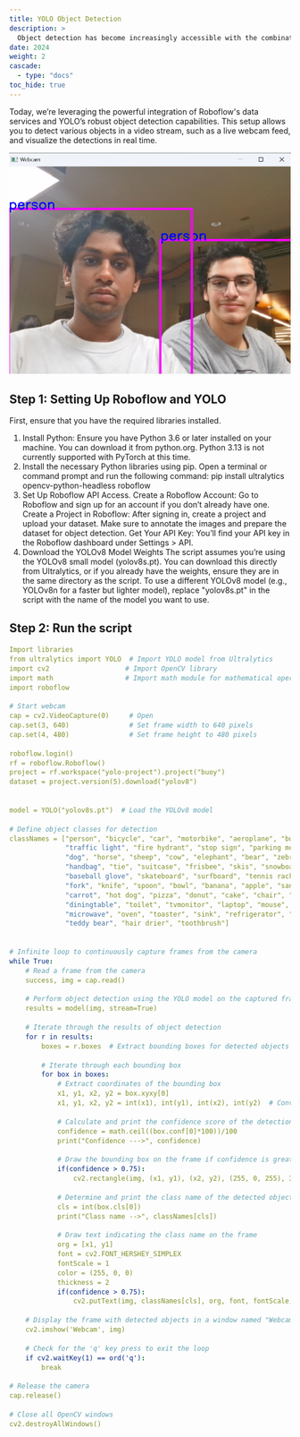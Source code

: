 ```yaml
---
title: YOLO Object Detection
description: >
  Object detection has become increasingly accessible with the combination of Roboflow and YOLO (You Only Look Once), a popular deep learning model for real-time object detection. Here’s a guide to using Roboflow and YOLOv8 with Python to create a live object detection system with your webcam.
date: 2024
weight: 2
cascade:
  - type: "docs"
toc_hide: true
---
```


Today, we’re leveraging the powerful integration of Roboflow's data services and YOLO’s robust object detection capabilities. This setup allows you to detect various objects in a video stream, such as a live webcam feed, and visualize the detections in real time.

![Aarya & Varun](/images/racist.png)


## Step 1: Setting Up Roboflow and YOLO
First, ensure that you have the required libraries installed. 

1. Install Python: Ensure you have Python 3.6 or later installed on your machine. You can download it from python.org. Python 3.13 is not currently supported with PyTorch at this time.
2. Install the necessary Python libraries using pip. Open a terminal or command prompt and run the following command: pip install ultralytics opencv-python-headless roboflow
3. Set Up Roboflow API Access. 
Create a Roboflow Account: Go to Roboflow and sign up for an account if you don’t already have one.
Create a Project in Roboflow: After signing in, create a project and upload your dataset. Make sure to annotate the images and prepare the dataset for object detection.
Get Your API Key: You’ll find your API key in the Roboflow dashboard under Settings > API.
4. Download the YOLOv8 Model Weights 
The script assumes you’re using the YOLOv8 small model (yolov8s.pt). You can download this directly from Ultralytics, or if you already have the weights, ensure they are in the same directory as the script.
To use a different YOLOv8 model (e.g., YOLOv8n for a faster but lighter model), replace "yolov8s.pt" in the script with the name of the model you want to use.

## Step 2: Run the script

```yaml
Import libraries
from ultralytics import YOLO  # Import YOLO model from Ultralytics
import cv2                   # Import OpenCV library
import math                  # Import math module for mathematical operations
import roboflow

# Start webcam
cap = cv2.VideoCapture(0)     # Open 
cap.set(3, 640)               # Set frame width to 640 pixels
cap.set(4, 480)               # Set frame height to 480 pixels

roboflow.login()
rf = roboflow.Roboflow()
project = rf.workspace("yolo-project").project("buoy")
dataset = project.version(5).download("yolov8")


model = YOLO("yolov8s.pt")  # Load the YOLOv8 model

# Define object classes for detection
classNames = ["person", "bicycle", "car", "motorbike", "aeroplane", "bus", "train", "truck", "boat",
              "traffic light", "fire hydrant", "stop sign", "parking meter", "bench", "bird", "cat",
              "dog", "horse", "sheep", "cow", "elephant", "bear", "zebra", "giraffe", "backpack", "umbrella",
              "handbag", "tie", "suitcase", "frisbee", "skis", "snowboard", "sports ball", "kite", "baseball bat",
              "baseball glove", "skateboard", "surfboard", "tennis racket", "bottle", "wine glass", "cup",
              "fork", "knife", "spoon", "bowl", "banana", "apple", "sandwich", "orange", "broccoli",
              "carrot", "hot dog", "pizza", "donut", "cake", "chair", "sofa", "pottedplant", "bed",
              "diningtable", "toilet", "tvmonitor", "laptop", "mouse", "remote", "keyboard", "cell phone",
              "microwave", "oven", "toaster", "sink", "refrigerator", "book", "clock", "vase", "scissors",
              "teddy bear", "hair drier", "toothbrush"]


# Infinite loop to continuously capture frames from the camera
while True:
    # Read a frame from the camera
    success, img = cap.read()

    # Perform object detection using the YOLO model on the captured frame
    results = model(img, stream=True)

    # Iterate through the results of object detection
    for r in results:
        boxes = r.boxes  # Extract bounding boxes for detected objects

        # Iterate through each bounding box
        for box in boxes:
            # Extract coordinates of the bounding box
            x1, y1, x2, y2 = box.xyxy[0]
            x1, y1, x2, y2 = int(x1), int(y1), int(x2), int(y2)  # Convert to integer values

            # Calculate and print the confidence score of the detection
            confidence = math.ceil((box.conf[0]*100))/100
            print("Confidence --->", confidence)

            # Draw the bounding box on the frame if confidence is greater than 0.75
            if(confidence > 0.75):
                cv2.rectangle(img, (x1, y1), (x2, y2), (255, 0, 255), 3)

            # Determine and print the class name of the detected object
            cls = int(box.cls[0])
            print("Class name -->", classNames[cls])

            # Draw text indicating the class name on the frame
            org = [x1, y1]
            font = cv2.FONT_HERSHEY_SIMPLEX
            fontScale = 1
            color = (255, 0, 0)
            thickness = 2
            if(confidence > 0.75):
                cv2.putText(img, classNames[cls], org, font, fontScale, color, thickness)

    # Display the frame with detected objects in a window named "Webcam"
    cv2.imshow('Webcam', img)

    # Check for the 'q' key press to exit the loop
    if cv2.waitKey(1) == ord('q'):
        break

# Release the camera
cap.release()

# Close all OpenCV windows
cv2.destroyAllWindows()
```


